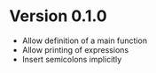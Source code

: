 # Version 0.1.0

- Allow definition of a main function
- Allow printing of expressions
- Insert semicolons implicitly
